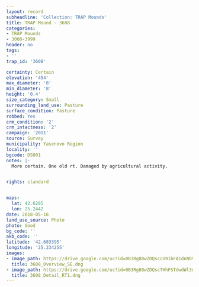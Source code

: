 ```yaml
---
layout: record
subheadline: 'Collection: TRAP Mounds'
title: TRAP Mound - 3608
categories:
- TRAP Mounds
- 3000-3999
header: no
tags:
- ''
trap_id: '3608'

certainty: Certain
elevation: '454'
max_diameter: '8'
min_diameter: '8'
height: '0.4'
size_category: Small
surrounding_land_use: Pasture
surface_condition: Pasture
robbed: Yes
crm_condition: '2'
crm_intactness: '2'
campaign: '2011'
source: Survey
municipality: Yasenovo Region
locality: ''
bgcode: DS001
notes: |-
  More certain. One old rt. Damaged by agricultural activity.


rights: standard


maps:
  lat: 42.6285
  lon: 25.2442
date: 2018-05-16
land_use_source: Photo
photo: Good
bg_code: ''
akb_code: ''
latitude: '42.683395'
longitude: '25.234255'
images:
- image_path: https://drive.google.com/uc?id=0B3Rg88wZDQsccU9IbFA1dnNOVzQ
  title: 3608_Overview_SE.dng
- image_path: https://drive.google.com/uc?id=0B3Rg88wZDQscTHhFSTdwdWl3dWM
  title: 3608_Detail_RT1.dng
---
```

